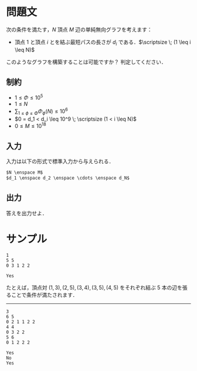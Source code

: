 問題文
=====
次の条件を満たす，$N$ 頂点 $M$ 辺の単純無向グラフを考えます：
- 頂点 $1$ と頂点 $i$ とを結ぶ最短パスの長さが $d_i$ である．$\scriptsize \; (1 \leq i \leq N)$

このようなグラフを構築することは可能ですか？
判定してください．

制約
-----
- $1 \leq \Phi \leq 10^5$
- $1 \leq N$
- $\displaystyle \sum_{1 \leq \phi \leq \Phi} \Phi_{\phi}(N) \leq 10^6$
- $0 = d_1 < d_i \leq 10^9 \; \scriptsize (1 < i \leq N)$
- $0 \leq M \leq 10^{18}$

入力
-----
入力は以下の形式で標準入力から与えられる．
```md
$N \enspace M$  
$d_1 \enspace d_2 \enspace \cdots \enspace d_N$  
```

出力
-----
答えを出力せよ．  

サンプル
=====
```入力例1
1
5 5
0 3 1 2 2
```
```出力例1
Yes
```
たとえば，頂点対 $(1, 3), (2, 5), (3, 4), (3, 5), (4, 5)$ をそれぞれ結ぶ $5$ 本の辺を張ることで条件が満たされます．

---
```入力例2
3
6 5
0 2 1 1 2 2
4 4
0 3 2 2
5 6
0 1 2 2 2
```
```出力例2
Yes
No
Yes
```
